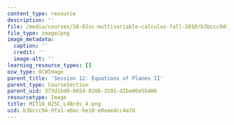 ```yaml
---
content_type: resource
description: ''
file: /media/courses/18-02sc-multivariable-calculus-fall-2010/b3bccc949fa1a0acbe10e0aae4cc4a7d_MIT18_02SC_L4Brds_4.png
file_type: image/png
image_metadata:
  caption: ''
  credit: ''
  image-alt: ''
learning_resource_types: []
ocw_type: OCWImage
parent_title: 'Session 12: Equations of Planes II'
parent_type: CourseSection
parent_uid: 373d1bd0-0654-8266-3191-d1be06e5b406
resourcetype: Image
title: MIT18_02SC_L4Brds_4.png
uid: b3bccc94-9fa1-a0ac-be10-e0aae4cc4a7d
---
```

